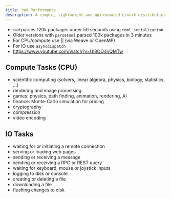 ```yaml
---
title: rad Performance
description: A simple, lightweight and opinionated Linux® distribution based on musl libc and toybox
---
```


- `rad` parses 120k packages under 50 seconds using `toml_serialization`
- Older versions with `parsetoml` parsed 100k packages in 3 minutes
- For CPU/compute use || (via Weave or OpenMP)
- For IO use `asyncdispatch`
- https://www.youtube.com/watch?v=Ul8OO4vQMTw

## Compute Tasks (CPU)
- scientific computing (solvers, linear algebra, physics, biology, statistics, …)
- rendering and image processing
- games: physics, path finding, animation, rendering, AI
- finance: Monte-Carlo simulation for pricing
- cryptography
- compression
- video encoding

## IO Tasks
- waiting for or initiating a remote connection
- serving or loading web pages
- sending or receiving a message
- sending or receiving a RPC or REST query
- waiting for keyboard, mouse or joystick inputs
- logging to disk or console
- creating or deleting a file
- downloading a file
- flushing changes to disk
